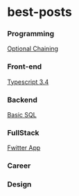 # best-posts

### Programming
[Optional Chaining](https://developer.mozilla.org/en-US/docs/Web/JavaScript/Reference/Operators/Optional_chaining)

### Front-end
[Typescript 3.4](https://blog.geekhunter.com.br/typescript-3-4-as-novidades/)

### Backend
[Basic SQL](https://blog.geekhunter.com.br/sql-basico-com-pokemon/)

### FullStack
[Fwitter App](https://css-tricks.com/rethinking-twitter-as-a-serverless-app/?utm_source=hootsuite&utm_medium=linkedin)

### Career


### Design

